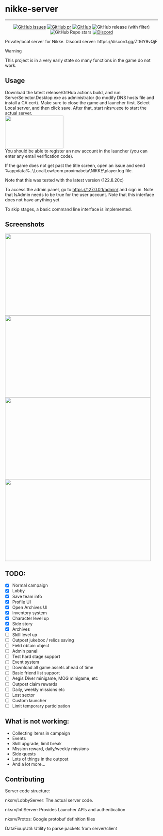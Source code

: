 # nikke-server

---

<div align="center">

[![GitHub issues](https://img.shields.io/github/issues/MishaProductions/nikke-server?style=flat-square)](https://github.com/MishaProductions/nikke-server/issues)
[![GitHub pr](https://img.shields.io/github/issues-pr/MishaProductions/nikke-server?style=flat-square)](https://github.com/MishaProductions/nikke-server/pulls)
[![GitHub](https://img.shields.io/github/license/MishaProductions/nikke-server?style=flat-square)](https://github.com/MishaProductions/nikke-server/blob/main/LICENSE)
![GitHub release (with filter)](https://img.shields.io/github/downloads-pre/MishaProductions/nikke-server/latest/total?style=flat-square)
![GitHub Repo stars](https://img.shields.io/github/stars/MishaProductions/nikke-server?style=flat-square)
[![Discord](https://img.shields.io/discord/1261717212448952450?style=flat-square)](https://discord.gg/Ztt6Y9vQjF)

</div>
Private/local server for Nikke. Discord server: https://discord.gg/Ztt6Y9vQjF


> [!WARNING]
> This project is in a very early state so many functions in the game do not work.

## Usage
Download the latest release/GitHub actions build, and run ServerSelector.Desktop.exe as administrator (to modify DNS hosts file and install a CA cert). Make sure to close the game and launcher first. Select Local server, and then click save. After that, start nksrv.exe to start the actual server.
<br>
<img src="https://github.com/MishaProductions/nikke-server/assets/106913236/b01194ef-aec5-4de9-b982-1253757655f8" width="192" height="108">
<br>
You should be able to register an new account in the launcher (you can enter any email verification code).

If the game does not get past the title screen, open an issue and send %appdata%\..\LocalLow\com.proximabeta\NIKKE\player.log file.

Note that this was tested with the latest version (122.8.20c)

To access the admin panel, go to https://127.0.0.1/admin/ and sign in. Note that IsAdmin needs to be true for the user account. Note that this interface does not have anything yet.

To skip stages, a basic command line interface is implemented.

## Screenshots

<img src="https://github.com/user-attachments/assets/16d72494-27ce-4af5-9551-2c25940b0704" width="480" height="270">

<img src="https://github.com/MishaProductions/nikke-server/assets/106913236/15b5ea93-bcd1-44b7-81b9-a10d053b7af8" width="480" height="270">
<img src="https://github.com/MishaProductions/nikke-server/assets/106913236/70ab4668-70b8-4e2c-bf1b-c84974f5e8ee" width="480" height="270">
<img src="https://github.com/MishaProductions/nikke-server/assets/106913236/c6a89fd4-9568-48c2-b4f9-d73807d4043e" width="480" height="270">

## TODO: 
 - [X] Normal campaign
 - [X] Lobby
 - [X] Save team info
 - [X] Profile UI
 - [X] Open Archives UI
 - [X] Inventory system
 - [X] Character level up
 - [X] Side story
 - [X] Archives
 - [ ] Skill level up
 - [ ] Outpost jukebox / relics saving
 - [ ] Field obtain object
 - [ ] Admin panel
 - [ ] Test hard stage support
 - [ ] Event system
 - [ ] Download all game assets ahead of time
 - [ ] Basic friend list support
 - [ ] Aegis Diver minigame, MOG minigame, etc
 - [ ] Outpost claim rewards
 - [ ] Daily, weekly missions etc
 - [ ] Lost sector
 - [ ] Custom launcher
 - [ ] Limit temporary participation
 
## What is not working:
 - Collecting items in campaign
 - Events
 - Skill upgrade, limit break
 - Mission reward, daily/weekly missions
 - Side quests
 - Lots of things in the outpost
 - And a lot more...

## Contributing
Server code structure:

nksrv/LobbyServer: The actual server code.

nksrv/IntlServer: Provides Launcher APIs and authentication

nksrv/Protos: Google protobuf definition files

DataFixupUtil: Utility to parse packets from server/client
